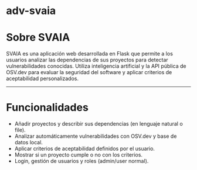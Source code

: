 # adv-svaia
# Sobre SVAIA

SVAIA es una aplicación web desarrollada en Flask que permite a los usuarios analizar las dependencias de sus proyectos para detectar vulnerabilidades conocidas. Utiliza inteligencia artificial y la API pública de OSV.dev para evaluar la seguridad del software y aplicar criterios de aceptabilidad personalizados.

---

# Funcionalidades
- Añadir proyectos y describir sus dependencias (en lenguaje natural o file).
- Analizar automáticamente vulnerabilidades con OSV.dev y base de datos local.
- Aplicar criterios de aceptabilidad definidos por el usuario.
- Mostrar si un proyecto cumple o no con los criterios.
- Login, gestión de usuarios y roles (admin/user normal).


